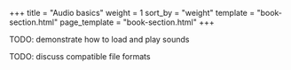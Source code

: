 +++
title = "Audio basics"
weight = 1
sort_by = "weight"
template = "book-section.html"
page_template = "book-section.html"
+++

TODO: demonstrate how to load and play sounds

TODO: discuss compatible file formats

